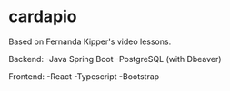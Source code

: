 # cardapio
Based on Fernanda Kipper's video lessons.

Backend:
-Java Spring Boot
-PostgreSQL (with Dbeaver)


Frontend:
-React
-Typescript
-Bootstrap
